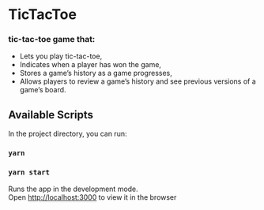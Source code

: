 # TicTacToe

### tic-tac-toe game that:

- Lets you play tic-tac-toe,
- Indicates when a player has won the game,
- Stores a game’s history as a game progresses,
- Allows players to review a game’s history and see previous versions of a game’s board.
## Available Scripts

In the project directory, you can run:
### `yarn`

### `yarn start`

Runs the app in the development mode.\
Open [http://localhost:3000](http://localhost:3000) to view it in the browser

